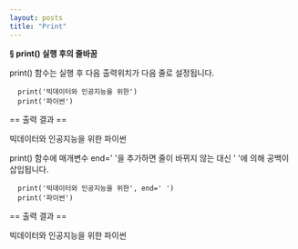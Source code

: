 ```yaml
---
layout: posts
title: "Print"
---
```


**§ print() 실행 후의 줄바꿈**

print() 함수는 실행 후 다음 출력위치가 다음 줄로 설정됩니다.
~~~
  print('빅데이터와 인공지능을 위한')
  print('파이썬')
~~~

== 출력 결과 ==

빅데이터와 인공지능을 위한
파이썬


print() 함수에 매개변수 end=' '을 추가하면 줄이 바뀌지 않는 대신 ' '에 의해 공백이 삽입됩니다.
~~~
  print('빅데이터와 인공지능을 위한', end=' ')
  print('파이썬')
~~~

== 출력 결과 ==

빅데이터와 인공지능을 위한 파이썬
